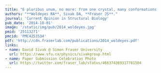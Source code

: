 ```yaml
---
title: "E pluribus unum, no more: from one crystal, many conformations."
authors: "**Woldeyes RA**, Sivak DA, **Fraser JS**."
journal: 'Current Opinion in Structural Biology'
pub_date: '2014-10-01'
image: '/static/img/pub/2014_woldeyes.jpg'
pmid: '25113271'
pmcid: 'PMC4253534'
pdf: 'http://cdn.fraserlab.com/publications/2014_woldeyes.pdf'
links:
- name: David Sivak @ Simon Fraser University
  url: https://www.sfu.ca/physics/sivakgroup.html
- name: Paper Submission Celebration Photo
  url: https://twitter.com/fraser_lab/status/466374369317781504
---
```

